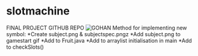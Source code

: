 # slotmachine
FINAL PROJECT GITHUB REPO
![GOHAN](https://pbs.twimg.com/media/FUUbH4tVsAAMUlf?format=jpg&name=900x900)
Method for implementing new symbol:
*Create subject.png & subjectspec.pngz
*Add subject.png to gamestart gif
*Add to Fruit.java
*Add to arraylist initialisation in main
*Add to checkSlots()
